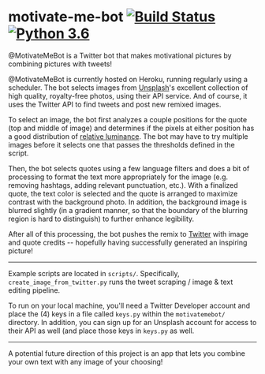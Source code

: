 # motivate-me-bot [![Build Status](https://travis-ci.org/bbrzycki/motivate-me-bot.svg?branch=master)](https://travis-ci.org/bbrzycki/motivate-me-bot) [![Python 3.6](https://img.shields.io/badge/python-3.6-blue.svg)](https://www.python.org/downloads/release/python-360/)
@MotivateMeBot is a Twitter bot that makes motivational pictures by combining pictures with tweets!

@MotivateMeBot is currently hosted on Heroku, running regularly using a scheduler. The bot selects images from [Unsplash](https://unsplash.com/?utm_source=MotivateMeBot&utm_medium=referral)'s excellent collection of high quality, royalty-free photos, using their API service. And of course, it uses the Twitter API to find tweets and post new remixed images.

To select an image, the bot first analyzes a couple positions for the quote (top and middle of image) and determines if the pixels at either position has a good distribution of [relative luminance](https://en.wikipedia.org/wiki/Relative_luminance). The bot may have to try multiple images before it selects one that passes the thresholds defined in the script. 

Then, the bot selects quotes using a few language filters and does a bit of processing to format the text more appropriately for the image (e.g. removing hashtags, adding relevant punctuation, etc.). With a finalized quote, the text color is selected and the quote is arranged to maximize contrast with the background photo. In addition, the background image is blurred slightly (in a gradient manner, so that the boundary of the blurring region is hard to distinguish) to further enhance legibility. 

After all of this processing, the bot pushes the remix to [Twitter](https://twitter.com/MotivateMeBot) with image and quote credits -- hopefully having successfully generated an inspiring picture!

---

Example scripts are located in `scripts/`. Specifically, `create_image_from_twitter.py` runs the tweet scraping / image & text editing pipeline. 

To run on your local machine, you'll need a Twitter Developer account and place the (4) keys in a file called `keys.py` within the `motivatemebot/` directory. In addition, you can sign up for an Unsplash account for access to their API as well (and place those keys in `keys.py` as well.

---

A potential future direction of this project is an app that lets you combine your own text with any image of your choosing!
